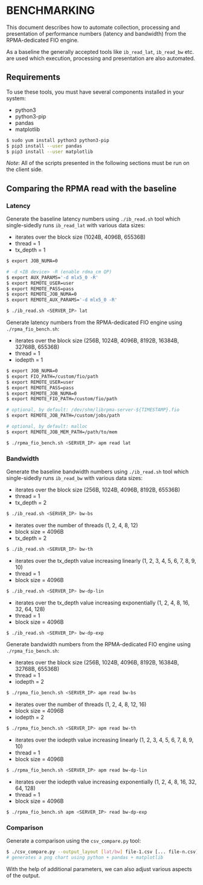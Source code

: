 # BENCHMARKING

This document describes how to automate collection, processing and presentation of performance numbers (latency and bandwidth) from the RPMA-dedicated FIO engine.

As a baseline the generally accepted tools like `ib_read_lat`, `ib_read_bw` etc. are used which execution, processing and presentation are also automated.

## Requirements

To use these tools, you must have several components installed in your system:
 - python3
 - python3-pip
 - pandas
 - matplotlib

```sh
$ sudo yum install python3 python3-pip
$ pip3 install --user pandas
$ pip3 install --user matplotlib
```

*Note*: All of the scripts presented in the following sections must be run on the client side.

## Comparing the RPMA read with the baseline

### Latency

Generate the baseline latency numbers using `./ib_read.sh` tool which single-sidedly runs `ib_read_lat` with various data sizes:
 - iterates over the block size (1024B, 4096B, 65536B)
 - thread = 1
 - tx_depth = 1

```sh
$ export JOB_NUMA=0

# -d <IB device> -R (enable rdma_cm QP)
$ export AUX_PARAMS='-d mlx5_0 -R'
$ export REMOTE_USER=user
$ export REMOTE_PASS=pass
$ export REMOTE_JOB_NUMA=0
$ export REMOTE_AUX_PARAMS='-d mlx5_0 -R'

$ ./ib_read.sh <SERVER_IP> lat
```

Generate latency numbers from the RPMA-dedicated FIO engine using `./rpma_fio_bench.sh`:
 - iterates over the block size (256B, 1024B, 4096B, 8192B, 16384B, 32768B, 65536B)
 - thread = 1
 - iodepth = 1

```sh
$ export JOB_NUMA=0
$ export FIO_PATH=/custom/fio/path
$ export REMOTE_USER=user
$ export REMOTE_PASS=pass
$ export REMOTE_JOB_NUMA=0
$ export REMOTE_FIO_PATH=/custom/fio/path

# optional, by default: /dev/shm/librpma-server-${TIMESTAMP}.fio
$ export REMOTE_JOB_PATH=/custom/jobs/path

# optional, by default: malloc
$ export REMOTE_JOB_MEM_PATH=/path/to/mem

$ ./rpma_fio_bench.sh <SERVER_IP> apm read lat
```

### Bandwidth

Generate the baseline bandwidth numbers using `./ib_read.sh` tool which single-sidedly runs `ib_read_bw` with various data sizes:

 - iterates over the block size (256B, 1024B, 4096B, 8192B, 65536B)
 - thread = 1
 - tx_depth = 2

```sh
$ ./ib_read.sh <SERVER_IP> bw-bs
```

 - iterates over the number of threads (1, 2, 4, 8, 12)
 - block size = 4096B
 - tx_depth = 2

```sh
$ ./ib_read.sh <SERVER_IP> bw-th
```

 - iterates over the tx_depth value increasing linearly (1, 2, 3, 4, 5, 6, 7, 8, 9, 10)
 - thread = 1
 - block size = 4096B

```sh
$ ./ib_read.sh <SERVER_IP> bw-dp-lin
```

 - iterates over the tx_depth value increasing exponentially (1, 2, 4, 8, 16, 32, 64, 128)
 - thread = 1
 - block size = 4096B

```sh
$ ./ib_read.sh <SERVER_IP> bw-dp-exp
```

Generate bandwidth numbers from the RPMA-dedicated FIO engine using `./rpma_fio_bench.sh`:

 - iterates over the block size (256B, 1024B, 4096B, 8192B, 16384B, 32768B, 65536B)
 - thread = 1
 - iodepth = 2

```sh
$ ./rpma_fio_bench.sh <SERVER_IP> apm read bw-bs
```

 - iterates over the number of threads (1, 2, 4, 8, 12, 16)
 - block size = 4096B
 - iodepth = 2

```sh
$ ./rpma_fio_bench.sh <SERVER_IP> apm read bw-th
```
 - iterates over the iodepth value increasing linearly (1, 2, 3, 4, 5, 6, 7, 8, 9, 10)
 - thread = 1
 - block size = 4096B

```sh
$ ./rpma_fio_bench.sh <SERVER_IP> apm read bw-dp-lin
```

 - iterates over the iodepth value increasing exponentially (1, 2, 4, 8, 16, 32, 64, 128)
 - thread = 1
 - block size = 4096B

```sh
$ ./rpma_fio_bench.sh apm <SERVER_IP> read bw-dp-exp
```

### Comparison

Generate a comparison using the `csv_compare.py` tool:

```sh
$ ./csv_compare.py --output_layout [lat/bw] file-1.csv [... file-n.csv]
# generates a png chart using python + pandas + matplotlib
```

With the help of additional parameters, we can also adjust various aspects of the output.
